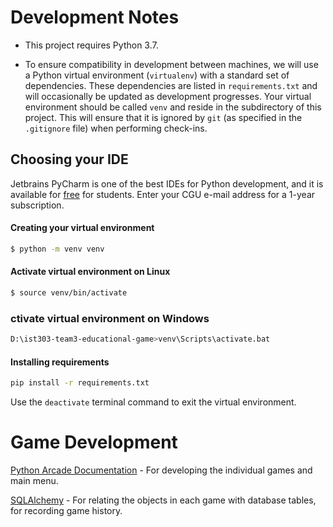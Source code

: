 # Development Notes

- This project requires Python 3.7. 

- To ensure compatibility in development between machines, we will use a Python virtual environment (`virtualenv`) with 
a standard set of dependencies. These dependencies are listed in `requirements.txt` and will occasionally be updated as 
development progresses. Your virtual environment should be called `venv` and reside in the subdirectory of this project. 
This will ensure that it is ignored by `git` (as specified in the `.gitignore` file) when performing check-ins.

## Choosing your IDE

Jetbrains PyCharm is one of the best IDEs for Python development, and it is available for 
[free](https://www.jetbrains.com/student/) for students. Enter your CGU e-mail address for a 1-year subscription.

#### Creating your virtual environment

```bash
$ python -m venv venv
```

#### Activate virtual environment on Linux
```bash
$ source venv/bin/activate
```

### ctivate virtual environment on Windows
```bash
D:\ist303-team3-educational-game>venv\Scripts\activate.bat
```

#### Installing requirements
```bash
pip install -r requirements.txt
```

Use the `deactivate` terminal command to exit the virtual environment.

# Game Development

[Python Arcade Documentation](https://media.readthedocs.org/pdf/arcade-book/latest/arcade-book.pdf) - For developing 
the individual games and main menu.

[SQLAlchemy](https://docs.sqlalchemy.org/en/latest/orm/tutorial.html) - For relating the objects in each game with 
database tables, for recording game history.